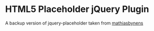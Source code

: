 # HTML5 Placeholder jQuery Plugin

A backup version of jquery-placeholder taken from [mathiasbynens](https://github.com/mathiasbynens/jquery-placeholder) 
